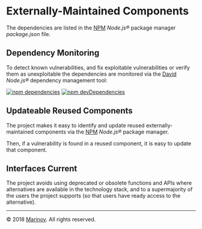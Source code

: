 # Externally-Maintained Components

The dependencies are listed in the [NPM](https://www.npmjs.com/ "NPM") *Node.js®* package manager *package.json* file.

## Dependency Monitoring

To detect known vulnerabilities, and fix exploitable vulnerabilities or verify them as unexploitable the dependencies are monitored via the [David](https://david-dm.org/ "David") *Node.js®* dependency management tool:

[![npm dependencies](https://status.david-dm.org/gh/Yrkki/cv-generator-fe.svg)](https://david-dm.org/Yrkki/cv-generator-fe "npm dependencies")
[![npm devDependencies](https://status.david-dm.org/gh/Yrkki/cv-generator-fe.svg?type=dev)](https://david-dm.org/Yrkki/cv-generator-fe?type=dev "npm devDependencies")

## Updateable Reused Components

The project makes it easy to identify and update reused externally-maintained components via the [NPM](https://www.npmjs.com/ "NPM") *Node.js®* package manager.

Then, if a vulnerability is found in a reused component, it is easy to update that component.

## Interfaces Current

The project avoids using deprecated or obsolete functions and APIs where alternatives are available in the technology stack, and to a supermajority of the users the project supports (so that users have ready access to the alternative).

***

© 2018 [Marinov](http://marinov.link "Marinov"). All rights reserved.
